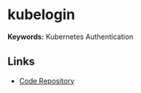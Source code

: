 # kubelogin

**Keywords:** Kubernetes Authentication

## Links

- [Code Repository](https://github.com/int128/kubelogin)
